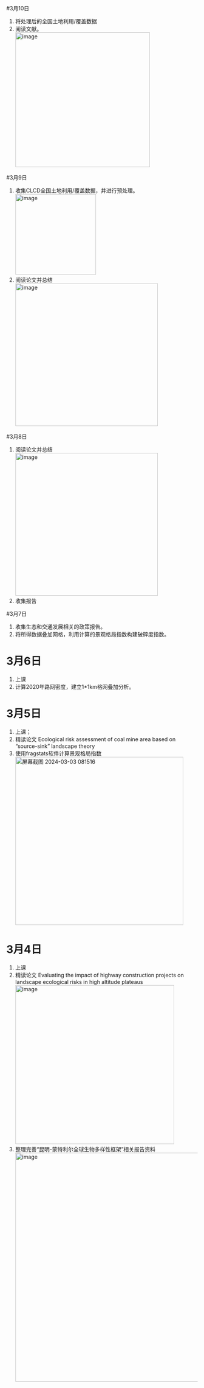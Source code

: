 #3月10日
1. 将处理后的全国土地利用/覆盖数据
2. 阅读文献。<br><img width="354" alt="image" src="https://github.com/CityGIS-lzjtu/PLAN/assets/161292030/6c227ec6-fec4-4d96-8490-c60d7fe30906">

#3月9日
1. 收集CLCD全国土地利用/覆盖数据，并进行预处理。<br><img width="212" alt="image" src="https://github.com/CityGIS-lzjtu/PLAN/assets/161292030/18f847e2-4c4f-46fc-8cbc-137cfb0b2423">
2. 阅读论文并总结<br><img width="375" alt="image" src="https://github.com/CityGIS-lzjtu/PLAN/assets/161292030/33789100-257e-46ee-a2fc-0c4a1ba79757">

#3月8日
1. 阅读论文并总结<br><img width="375" alt="image" src="https://github.com/CityGIS-lzjtu/PLAN/assets/161292030/5daaf6fb-2261-45de-ba5a-1d47c85ad6d8">
2. 收集报告

#3月7日
1. 收集生态和交通发展相关的政策报告。
2. 将所得数据叠加网格，利用计算的景观格局指数构建破碎度指数。

# 3月6日
1. 上课
2. 计算2020年路网密度，建立1*1km格网叠加分析。

# 3月5日
1. 上课；
2. 精读论文 Ecological risk assessment of coal mine area based on “source-sink” landscape theory
3. 使用fragstats软件计算景观格局指数<br><img width="442" alt="屏幕截图 2024-03-03 081516" src="https://github.com/CityGIS-lzjtu/PLAN/assets/161292030/da16e8ae-ff94-4813-9156-ef2a2961c27d">

# 3月4日
1. 上课
2. 精读论文 Evaluating the impact of highway construction projects on landscape ecological risks in high altitude plateaus <img width="418" alt="image" src="https://github.com/CityGIS-lzjtu/PLAN/assets/161292030/22130762-6a89-4697-adc2-dc0cb4895df2">
3. 整理完善“昆明-蒙特利尔全球生物多样性框架”相关报告资料<img width="602" alt="image" src="https://github.com/CityGIS-lzjtu/PLAN/assets/161292030/c22e14df-9c9d-446d-9459-49f0b1e76221">
